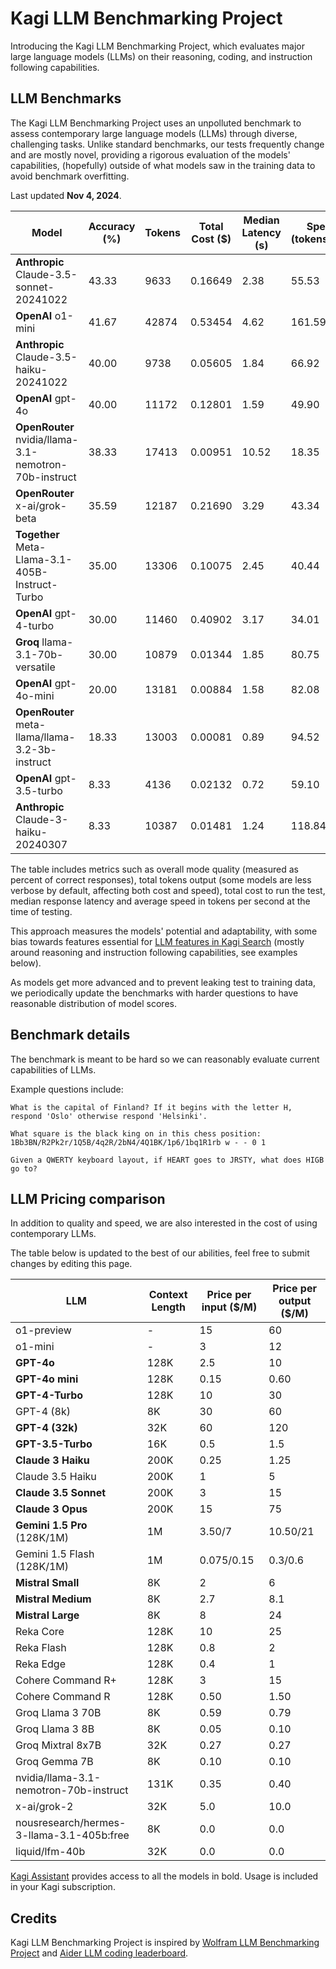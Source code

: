 # Kagi LLM Benchmarking Project

Introducing the Kagi LLM Benchmarking Project, which evaluates major large language models (LLMs) on their reasoning, coding, and instruction following capabilities.

## LLM Benchmarks

The Kagi LLM Benchmarking Project uses an unpolluted benchmark to assess contemporary large language models (LLMs) through diverse, challenging tasks. Unlike standard benchmarks, our tests frequently change and are mostly novel, providing a rigorous evaluation of the models' capabilities, (hopefully) outside of what models saw in the training data to avoid benchmark overfitting. 

Last updated **Nov 4, 2024**.

| Model | Accuracy (%) | Tokens | Total Cost ($) | Median Latency (s) | Speed (tokens/sec) |
|-----------------------------|---------------|--------|----------------|------------------|-------------------|
| **Anthropic** Claude-3.5-sonnet-20241022 | 43.33 | 9633 | 0.16649 | 2.38 | 55.53 |
| **OpenAI** o1-mini | 41.67 | 42874 | 0.53454 | 4.62 | 161.59 |
| **Anthropic** Claude-3.5-haiku-20241022 | 40.00 | 9738 | 0.05605 | 1.84 | 66.92 |
| **OpenAI** gpt-4o | 40.00 | 11172 | 0.12801 | 1.59 | 49.90 |
| **OpenRouter** nvidia/llama-3.1-nemotron-70b-instruct | 38.33 | 17413 | 0.00951 | 10.52 | 18.35 |
| **OpenRouter** x-ai/grok-beta | 35.59 | 12187 | 0.21690 | 3.29 | 43.34 |
| **Together** Meta-Llama-3.1-405B-Instruct-Turbo | 35.00 | 13306 | 0.10075 | 2.45 | 40.44 |
| **OpenAI** gpt-4-turbo | 30.00 | 11460 | 0.40902 | 3.17 | 34.01 |
| **Groq** llama-3.1-70b-versatile | 30.00 | 10879 | 0.01344 | 1.85 | 80.75 |
| **OpenAI** gpt-4o-mini | 20.00 | 13181 | 0.00884 | 1.58 | 82.08 |
| **OpenRouter** meta-llama/llama-3.2-3b-instruct | 18.33 | 13003 | 0.00081 | 0.89 | 94.52 |
| **OpenAI** gpt-3.5-turbo | 8.33 | 4136 | 0.02132 | 0.72 | 59.10 |
| **Anthropic** Claude-3-haiku-20240307 | 8.33 | 10387 | 0.01481 | 1.24 | 118.84 |


The table includes metrics such as overall mode quality (measured as percent of correct responses), total tokens output (some models are less verbose by default, affecting both cost and speed), total cost to run the test, median response latency and average speed in tokens per second at the time of testing.

This approach measures the models' potential and adaptability, with some bias towards features essential for [LLM features in Kagi Search](./assistant.md) (mostly around reasoning and instruction following capabilities, see examples below).

As models get more advanced and to prevent leaking test to training data, we periodically update the benchmarks with harder questions to have reasonable distribution of model scores.

## Benchmark details

The benchmark is meant to be hard so we can reasonably evaluate current capabilities of LLMs.

Example questions include:

```
What is the capital of Finland? If it begins with the letter H, respond 'Oslo' otherwise respond 'Helsinki'.
```

```
What square is the black king on in this chess position: 1Bb3BN/R2Pk2r/1Q5B/4q2R/2bN4/4Q1BK/1p6/1bq1R1rb w - - 0 1
```

```
Given a QWERTY keyboard layout, if HEART goes to JRSTY, what does HIGB go to?
```



## LLM Pricing comparison

In addition to quality and speed, we are also interested in the cost of using contemporary LLMs. 

The table below is updated to the best of our abilities, feel free to submit changes by editing this page.


| LLM                                | Context Length | Price per input ($/M) | Price per output ($/M) |
|------------------------------------|----------------|-----------------------|------------------------|
| o1-preview                         | -              | 15                    | 60                     |
| o1-mini                            | -              | 3                     | 12                     |
| **GPT-4o**                         | 128K           | 2.5                   | 10                     |
| **GPT-4o mini**                    | 128K           | 0.15                  | 0.60                   |
| **GPT-4-Turbo**                    | 128K           | 10                    | 30                     |
| GPT-4 (8k)                         | 8K             | 30                    | 60                     |
| **GPT-4 (32k)**                    | 32K            | 60                    | 120                    |
| **GPT-3.5-Turbo**                  | 16K            | 0.5                   | 1.5                    |
| **Claude 3 Haiku**                 | 200K           | 0.25                  | 1.25                   |
| Claude 3.5 Haiku                   | 200K           | 1                     | 5                      |
| **Claude 3.5 Sonnet**              | 200K           | 3                     | 15                     |
| **Claude 3 Opus**                  | 200K           | 15                    | 75                     |
| **Gemini 1.5 Pro** (128K/1M)       | 1M             | 3.50/7                | 10.50/21               |
| Gemini 1.5 Flash (128K/1M)         | 1M             | 0.075/0.15            | 0.3/0.6                |
| **Mistral Small**                  | 8K             | 2                     | 6                      |
| **Mistral Medium**                 | 8K             | 2.7                   | 8.1                    |
| **Mistral Large**                  | 8K             | 8                     | 24                     |
| Reka Core                          | 128K           | 10                    | 25                     |
| Reka Flash                         | 128K           | 0.8                   | 2                      |
| Reka Edge                          | 128K           | 0.4                   | 1                      |
| Cohere Command R+                  | 128K           | 3                     | 15                     |
| Cohere Command R                   | 128K           | 0.50                  | 1.50                   |
| Groq Llama 3 70B                   | 8K             | 0.59                  | 0.79                   |
| Groq Llama 3 8B                    | 8K             | 0.05                  | 0.10                   |
| Groq Mixtral 8x7B                  | 32K            | 0.27                  | 0.27                   |
| Groq Gemma 7B                      | 8K             | 0.10                  | 0.10                   |
| nvidia/llama-3.1-nemotron-70b-instruct | 131K           | 0.35                  | 0.40                   |
| x-ai/grok-2                    | 32K            | 5.0                   | 10.0                   |
| nousresearch/hermes-3-llama-3.1-405b:free | 8K             | 0.0                   | 0.0                    |
| liquid/lfm-40b                 | 32K            | 0.0                   | 0.0                    |

[Kagi Assistant](./assistant.md) provides access to all the models in bold. Usage is included in your Kagi subscription.


## Credits

Kagi LLM Benchmarking Project is inspired by [Wolfram LLM Benchmarking Project](https://www.wolfram.com/llm-benchmarking-project/) and [Aider LLM coding leaderboard](https://aider.chat/docs/leaderboards/).
